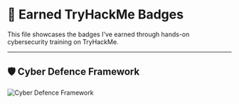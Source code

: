 # 🏅 Earned TryHackMe Badges

This file showcases the badges I've earned through hands-on cybersecurity training on TryHackMe.

---

## 🛡️ Cyber Defence Framework
![Cyber Defence Framework](https://assets.tryhackme.com/img/badges/cyberdefenceframework.svg)


